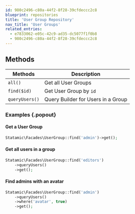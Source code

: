 ```yaml
---
id: 980c2496-c80a-44f2-8f28-39cfdeccc2c8
blueprint: repositories
title: 'User Group Repository'
nav_title: 'User Groups'
related_entries:
  - e7833062-e05c-42c9-ad35-dc5077f1f0b8
  - 980c2496-c80a-44f2-8f28-39cfdeccc2c8
---
```

## Methods

| Methods | Description |
| ------- | ----------- |
| `all()` | Get all User Groups |
| `find($id)` | Get User Group by `id` |
| `queryUsers()` | Query Builder for Users in a Group |

### Examples {.popout}

#### Get a User Group

``` php
Statamic\Facades\UserGroup::find('admin')->get();
```

#### Get all users in a group

``` php
Statamic\Facades\UserGroup::find('editors')
    ->queryUsers()
    ->get();
```

#### Find admins with an avatar
``` php
Statamic\Facades\UserGroup::find('admin')
    ->queryUsers()
    ->where('avatar', true)
    ->get();
```
